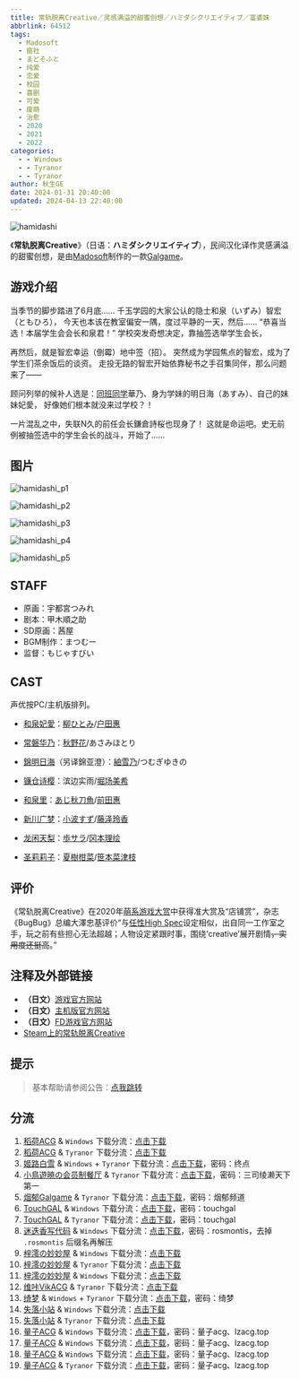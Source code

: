 ```yaml
---
title: 常轨脱离Creative／灵感满溢的甜蜜创想／ハミダシクリエイティブ／富婆妹
abbrlink: 64512
tags:
  - Madosoft
  - 窗社
  - まどそふと
  - 纯爱
  - 恋爱
  - 校园
  - 喜剧
  - 可爱
  - 废萌
  - 治愈
  - 2020
  - 2021
  - 2022
categories:
  - - Windows
  - - Tyranor
  - - Tyranor
author: 秋生GE
date: 2024-01-31 20:40:00
updated: 2024-04-13 22:40:00
---
```


![hamidashi](https://unpkg.com/galgame/img/hamidashi.webp)

《**常轨脱离Creative**》（日语：**ハミダシクリエイティブ**），民间汉化译作灵感满溢的甜蜜创想，是由[Madosoft](https://mzh.moegirl.org.cn/Madosoft)制作的一款[Galgame](https://mzh.moegirl.org.cn/Galgame)。

<!-- more -->

## 游戏介绍

当季节的脚步踏进了6月底……
千玉学园的大家公认的隐士和泉（いずみ）智宏（ともひろ），
今天也本该在教室偏安一隅，度过平静的一天，然后……
“恭喜当选！本届学生会会长和泉君！”
学校突发奇想决定，靠抽签选举学生会长，

再然后，就是智宏幸运（倒霉）地中签（招）。
突然成为学园焦点的智宏，成为了学生们茶余饭后的谈资。
走投无路的智宏开始依靠秘书之手召集同伴，那么问题来了——

顾问列举的候补人选是：[同班同学](https://mzh.moegirl.org.cn/同班同学)華乃、身为学妹的明日海（あすみ）、自己的妹妹妃愛，
好像她们根本就没来过学校？！

一片混乱之中，失联N久的前任会长鎌倉詩桜也现身了！
这就是命运吧。史无前例被抽签选中的学生会长的战斗，开始了……

## 图片

![hamidashi_p1](https://unpkg.com/galgame/img/hamidashi_p1.webp)

![hamidashi_p2](https://unpkg.com/galgame/img/hamidashi_p2.webp)

![hamidashi_p3](https://unpkg.com/galgame/img/hamidashi_p3.webp)

![hamidashi_p4](https://unpkg.com/galgame/img/hamidashi_p4.webp)

![hamidashi_p5](https://unpkg.com/galgame/img/hamidashi_p5.webp)

## STAFF

- 原画：宇都宮つみれ
- 剧本：甲木順之助
- SD原画：茜屋
- BGM制作：まつむー
- 监督：もじゃすびい

## CAST

声优按PC/主机版排列。

- [和泉妃愛](https://mzh.moegirl.org.cn/和泉妃爱)：[柳ひとみ](https://mzh.moegirl.org.cn/柳瞳)/[户田惠](https://mzh.moegirl.org.cn/户田惠)
- [常磐华乃](https://mzh.moegirl.org.cn/常磐华乃)：[秋野花](https://mzh.moegirl.org.cn/秋野花)/あさみほとり
- [錦明日海](https://mzh.moegirl.org.cn/锦明日海)（另译錦亚澄）：[紬雪乃](https://mzh.moegirl.org.cn/䌷雪乃)/つむぎゆきの
- [镰仓诗樱](https://mzh.moegirl.org.cn/镰仓诗樱)：滨边实雨/[堀场美希](https://mzh.moegirl.org.cn/堀场美希)

- [和泉里](https://mzh.moegirl.org.cn/和泉里)：[あじ秋刀魚](https://mzh.moegirl.org.cn/亚味秋刀鱼)/[前田惠](https://mzh.moegirl.org.cn/前田惠)
- [新川广梦](https://mzh.moegirl.org.cn/新川广梦)：[小波すず](https://mzh.moegirl.org.cn/小波铃)/[藤泽玲香](https://mzh.moegirl.org.cn/index.php?title=藤泽玲香&action=edit&redlink=1)
- [龙闲天梨](https://mzh.moegirl.org.cn/龙闲天梨)：[歩サラ](https://mzh.moegirl.org.cn/步莎拉)/[冈本理绘](https://mzh.moegirl.org.cn/冈本理绘)
- [圣莉莉子](https://mzh.moegirl.org.cn/圣莉莉子)：[夏樹柑菜](https://mzh.moegirl.org.cn/夏树柑菜)/[笹本菜津枝](https://mzh.moegirl.org.cn/笹本菜津枝)

## 评价

《常轨脱离Creative》在2020年[萌系游戏大赏](https://mzh.moegirl.org.cn/萌系游戏大赏)中获得准大赏及“店铺赏”，杂志《BugBug》总编大澤忠基评价“与[任性High Spec](https://mzh.moegirl.org.cn/任性High_Spec)设定相似，出自同一工作室之手，玩之前有些担心无法超越；人物设定紧跟时事，围绕‘creative’展开剧情~~，实用度还挺高~~。”

## 注释及外部链接

- **（日文）**[游戏官方网站](https://madosoft.net/hamidashi/)
- **（日文）**[主机版官方网站](https://imel.co.jp/hamidashi/)
- **（日文）**[FD游戏官方网站](https://madosoft.net/hamidashi_totsu/)
- [Steam上的常轨脱离Creative](https://store.steampowered.com/app/1604380/Creative/)

## 提示

> 基本帮助请参阅公告：[点我跳转](/p/announcement/)

## 分流

1. [稻荷ACG](https://sakustar.moe/) & `Windows` 下载分流：[点击下载](https://sakustar.moe/download?post_id=304&index=0&i=0)
2. [稻荷ACG](https://sakustar.moe/) & `Tyranor` 下载分流：[点击下载](https://sakustar.moe/download?post_id=4086&index=0&i=0)
3. [姬路白雪](https://pan.jlbx.xyz/) & `Windows` + `Tyranor` 下载分流：[点击下载](https://pan.jlbx.xyz/?s=%E7%81%B5%E6%84%9F%E6%BB%A1%E6%BA%A2%E7%9A%84%E7%94%9C%E8%9C%9C%E5%88%9B%E6%83%B3)，密码：终点
4. [小鳥遊暁の会员制餐厅](https://t-satoru.top/) & `Tyranor` 下载分流：[点击下载](https://pan.t-satoru.top/ode5/Galgames/%E3%80%90%E8%87%AA%E5%B0%81%E5%8C%85%E3%80%91%E5%8E%9F%E5%88%9B%E4%BD%9C%E5%93%81/%E5%93%88%E5%AF%86%E8%BE%BE%E6%96%AF%E5%88%9B%E6%84%8F/%E6%9C%AC%E4%BD%93)，密码：三司绫濑天下第一
5. [烟郁Galgame](https://yanyugal.top/) & `Tyranor` 下载分流：[点击下载](https://yanyugal.top/d/disk1/%E5%B0%8F%E5%B0%8F%E7%9A%84%E5%88%86%E4%BA%AB%EF%BC%88PC%EF%BC%86%E5%AE%89%E5%8D%93%EF%BC%89/%E5%AE%89%E5%8D%93/ty/%E7%81%B5%E6%84%9F%E6%BB%A1%E6%BA%A2%E7%9A%84%E7%94%9C%E8%9C%9C%E5%88%9B%E6%83%B3.7z)，密码：烟郁频道
6. [TouchGAL](https://www.touchgal.com/) & `Windows` 下载分流：[点击下载](https://pan.touchgal.net/s/Py8FR)，密码：touchgal
7. [TouchGAL](https://www.touchgal.com/) & `Tyranor` 下载分流：[点击下载](https://pan.touchgal.net/s/LREhZ)，密码：touchgal
8. [迷迭香写代码](https://rosmontis.com/) & `Windows` 下载分流：[点击下载](https://drive.rosmontis.com/s/QYvUN)，密码：rosmontis，去掉 `.rosmontis` 后缀名再解压
9. [梓澪の妙妙屋](https://zi0.cc/) & `Windows` 下载分流：[点击下载](https://zi0.cc/d/%2C%E3%80%90RPG-%E8%A7%92%E8%89%B2%E6%89%AE%E6%BC%94%E6%B8%B8%E6%88%8F%E3%80%91/%E3%80%90PC%2B%E5%AE%89%E5%8D%93%E3%80%91%E7%81%B5%E6%84%9F%E6%BB%A1%E6%BA%A2%E7%9A%84%E7%94%9C%E8%9C%9C%E5%88%9B%E6%83%B3/%E3%80%90PC%E7%A1%AC%E7%9B%98%E3%80%91%E7%81%B5%E6%84%9F%E6%BB%A1%E6%BA%A2%E7%9A%84%E7%94%9C%E8%9C%9C%E5%88%9B%E6%83%B3.zip?sign=iHjuaqZ_tnI3o8aUiufgspj3sFt1kpl7MRW44bYzWfs=:0)
10. [梓澪の妙妙屋](https://zi0.cc/) & `Tyranor` 下载分流：[点击下载](https://zi0.cc/d/%2C%E3%80%90RPG-%E8%A7%92%E8%89%B2%E6%89%AE%E6%BC%94%E6%B8%B8%E6%88%8F%E3%80%91/%E3%80%90PC%2B%E5%AE%89%E5%8D%93%E3%80%91%E7%81%B5%E6%84%9F%E6%BB%A1%E6%BA%A2%E7%9A%84%E7%94%9C%E8%9C%9C%E5%88%9B%E6%83%B3/%E3%80%90Tyranor%E3%80%91%E7%81%B5%E6%84%9F%E6%BB%A1%E6%BA%A2%E7%9A%84%E7%94%9C%E8%9C%9C%E5%88%9B%E6%83%B3.zip?sign=tzJR_MVmXjLj1iXGHXmAsJwdbSvsxS68dDblGLITu1I=:0)
11. [梓澪の妙妙屋](https://zi0.cc/) & `Windows` 下载分流：[点击下载](https://zi0.cc/d/%2C%E3%80%90RPG-%E8%A7%92%E8%89%B2%E6%89%AE%E6%BC%94%E6%B8%B8%E6%88%8F%E3%80%91/%E3%80%90PC%E3%80%91%E7%81%B5%E6%84%9F%E6%BB%A1%E6%BA%A2%E7%9A%84%E7%94%9C%E8%9C%9C%E5%88%9B%E6%83%B3/%E7%81%B5%E6%84%9F%E6%BB%A1%E6%BA%A2%E7%9A%84%E7%94%9C%E8%9C%9C%E5%88%9B%E6%83%B3.zip?sign=eMBtqfW7rDu0Gw6GH_iLDCWwNi9_POdOI-cYQO4IoqM=:0)
12. [维咔VikACG](https://www.vikacg.com/post) & `Tyranor` 下载分流：[点击下载](https://1drv.ms/u/s!AlXNhTO2LMVsgVdDRpZVgG2OeGRa)
13. [绮梦](https://acgs.one/) & `Windows` + `Tyranor` 下载分流：[点击下载](https://acgs.one/down_html/?url=game/%E8%84%B1%E7%A6%BB%E5%B8%B8%E8%BD%A8Creative&name=%E5%B8%B8%E8%BD%A8%E8%84%B1%E7%A6%BB)，密码：绮梦
14. [失落小站](https://www.shinnku.com/) & `Windows` 下载分流：[点击下载](https://www.shinnku.com/api/download/0/win/%E7%81%B5%E6%84%9F%E6%BB%A1%E6%BA%A2%E7%9A%84%E7%94%9C%E8%9C%9C%E5%88%9B%E6%83%B3v1.1.7z)
15. [失落小站](https://www.shinnku.com/) & `Tyranor` 下载分流：[点击下载](https://www.shinnku.com/api/download/0/Tyranor/%E7%81%B5%E6%84%9F%E6%BB%A1%E6%BA%A2%E7%9A%84%E7%94%9C%E8%9C%9C%E5%88%9B%E6%83%B3v1.1.7z)
16. [量子ACG](https://lzacg.org/) & `Windows` 下载分流：[点击下载](https://odn.lzacg.org/[%E4%BC%9A%E7%A4%BE]madosoft/[PC]%E7%81%B5%E6%84%9F%E6%BB%A1%E6%BA%A2%E7%9A%84%E7%94%9C%E8%9C%9C%E5%88%9B%E6%83%B3%20%E3%83%8F%E3%83%9F%E3%83%80%E3%82%B7%E3%82%AF%E3%83%AA%E3%82%A8%E3%82%A4%E3%83%86%E3%82%A3%E3%83%96[%E7%99%BD%E4%BA%95%E6%9C%A8%E6%B1%89%E5%8C%96%E7%BB%84]/)，密码：量子acg、lzacg.top
17. [量子ACG](https://lzacg.org/) & `Windows` 下载分流：[点击下载](https://odb.lzacg.one/[%E4%BC%9A%E7%A4%BE]madosoft/[PC]%E7%81%B5%E6%84%9F%E6%BB%A1%E6%BA%A2%E7%9A%84%E7%94%9C%E8%9C%9C%E5%88%9B%E6%83%B3%20%E3%83%8F%E3%83%9F%E3%83%80%E3%82%B7%E3%82%AF%E3%83%AA%E3%82%A8%E3%82%A4%E3%83%86%E3%82%A3%E3%83%96[%E7%99%BD%E4%BA%95%E6%9C%A8%E6%B1%89%E5%8C%96%E7%BB%84]/)，密码：量子acg、lzacg.top
18. [量子ACG](https://lzacg.org/) & `Windows` 下载分流：[点击下载](https://mega.nz/folder/irJjEQxB#xr7zUEweXoIBaQ1I1Z0UVA)，密码：量子acg、lzacg.top
19. [量子ACG](https://lzacg.org/) & `Tyranor` 下载分流：[点击下载](https://od.lzacg.one/ty/%5Bty%5D%E7%81%B5%E6%84%9F%E6%BB%A1%E6%BA%A2%E7%9A%84%E7%94%9C%E8%9C%9C%E5%88%9B%E6%83%B3/)，密码：量子acg、lzacg.top

